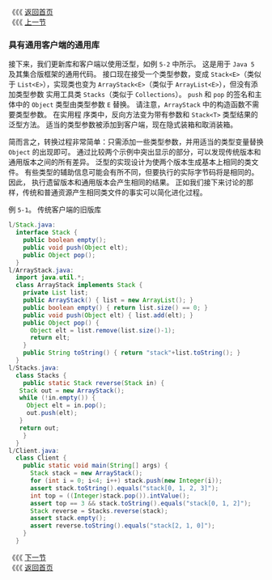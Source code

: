 《《《 [返回首页](../README.md)       <br/>
《《《 [上一节](01_Legacy_Library_with_Legacy_Client.md)

### 具有通用客户端的通用库

接下来，我们更新库和客户端以使用泛型，如例 `5-2` 中所示。 这是用于 `Java 5` 及其集合版框架的通用代码。 接口现在接受一个类型参数，变成 
`Stack<E>`（类似于 `List<E>`），实现类也变为 `ArrayStack<E>`（类似于 `ArrayList<E>`），但没有添加类型参数 实用工具类 `Stacks`（类似于 
`Collections`）。 `push` 和 `pop` 的签名和主体中的 `Object` 类型由类型参数 `E` 替换。 请注意，`ArrayStack` 中的构造函数不需要类型参数。 在实用程
序类中，反向方法变为带有参数和 `Stack<T>` 类型结果的泛型方法。 适当的类型参数被添加到客户端，现在隐式装箱和取消装箱。

简而言之，转换过程非常简单：只需添加一些类型参数，并用适当的类型变量替换 `Object` 的出现即可。 通过比较两个示例中突出显示的部分，可以发现传统版本和
通用版本之间的所有差异。 泛型的实现设计为使两个版本生成基本上相同的类文件。 有些类型的辅助信息可能会有所不同，但要执行的实际字节码将是相同的。 因此，
执行遗留版本和通用版本会产生相同的结果。 正如我们接下来讨论的那样，传统和普通资源产生相同类文件的事实可以简化进化过程。

例 `5-1`。 传统客户端的旧版库

```java
l/Stack.java:
  interface Stack {
    public boolean empty();
    public void push(Object elt);
    public Object pop();
  }
l/ArrayStack.java:
  import java.util.*;
  class ArrayStack implements Stack {
    private List list;
    public ArrayStack() { list = new ArrayList(); }
    public boolean empty() { return list.size() == 0; }
    public void push(Object elt) { list.add(elt); }
    public Object pop() {
      Object elt = list.remove(list.size()-1);
      return elt;
    }
    public String toString() { return "stack"+list.toString(); }
  }
l/Stacks.java:
  class Stacks {
    public static Stack reverse(Stack in) {
   Stack out = new ArrayStack();
   while (!in.empty()) {
     Object elt = in.pop();
     out.push(elt);
   }
   return out;
    }
  }
l/Client.java:
  class Client {
    public static void main(String[] args) {
      Stack stack = new ArrayStack();
      for (int i = 0; i<4; i++) stack.push(new Integer(i));
      assert stack.toString().equals("stack[0, 1, 2, 3]");
      int top = ((Integer)stack.pop()).intValue();
      assert top == 3 && stack.toString().equals("stack[0, 1, 2]");
      Stack reverse = Stacks.reverse(stack);
      assert stack.empty();
      assert reverse.toString().equals("stack[2, 1, 0]");
    }
  }
```

《《《 [下一节](03_Generic_Library_with_Legacy_Client.md)      <br/>
《《《 [返回首页](../README.md)
